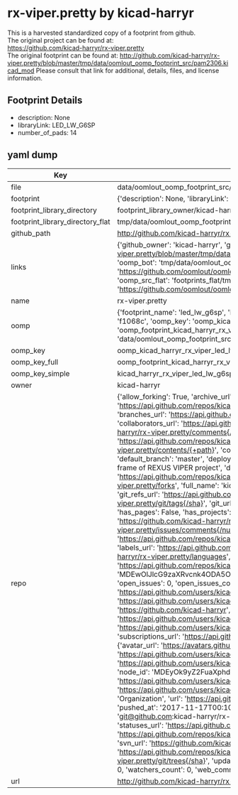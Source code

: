 # rx-viper.pretty by kicad-harryr  
This is a harvested standardized copy of a footprint from github.  
The original project can be found at:  
https://github.com/kicad-harryr/rx-viper.pretty  
The original footprint can be found at:
http://github.com/kicad-harryr/rx-viper.pretty/blob/master/tmp/data/oomlout_oomp_footprint_src/pam2306.kicad_mod
Please consult that link for additional, details, files, and license information.  
## Footprint Details
* description: None  
* libraryLink: LED_LW_G6SP  
* number_of_pads: 14  
## yaml dump  
| Key | Value |  
| --- | --- |  
| file | data/oomlout_oomp_footprint_src/rx-viper.pretty/LED_LW_G6SP.kicad_mod |  
| footprint | {'description': None, 'libraryLink': 'LED_LW_G6SP', 'number_of_pads': 14} |  
| footprint_library_directory | footprint_library_owner/kicad-harryr_rx-viper.pretty |  
| footprint_library_directory_flat | tmp/data/oomlout_oomp_footprint_src/footprints_flat/kicad_harryr_rx_viper_led_lw_g6sp/working |  
| github_path | http://github.com/kicad-harryr/rx-viper.pretty/blob/master/tmp/data/oomlout_oomp_footprint_src/LED_LW_G6SP.kicad_mod |  
| links | {'github_owner': 'kicad-harryr', 'github_repo_name': 'rx-viper.pretty', 'github_src': 'http://github.com/kicad-harryr/rx-viper.pretty/blob/master/tmp/data/oomlout_oomp_footprint_src/pam2306.kicad_mod', 'github_src_repo': 'https://github.com/kicad-harryr/rx-viper.pretty', 'oomp_bot': 'tmp/data/oomlout_oomp_footprint_src/footprints/kicad_harryr_rx_viper_led_lw_g6sp/working', 'oomp_bot_github': 'https://github.com/oomlout/oomlout_oomp_footprint_bot/tree/main/tmp/data/oomlout_oomp_footprint_src/footprints/kicad_harryr_rx_viper_led_lw_g6sp/working', 'oomp_src_flat': 'footprints_flat/tmp/data/oomlout_oomp_footprint_src/footprints_flat/kicad_harryr_rx_viper_led_lw_g6sp/working', 'oomp_src_flat_github': 'https://github.com/oomlout/oomlout_oomp_footprint_src/tree/main/tmp/data/oomlout_oomp_footprint_src/footprints_flat/kicad_harryr_rx_viper_led_lw_g6sp/working'} |  
| name | rx-viper.pretty |  
| oomp | {'footprint_name': 'led_lw_g6sp', 'library_name': 'rx_viper', 'md5': 'f1068c92c423227154bd8ef27e6de29a', 'md5_10': 'f1068c92c4', 'md5_5': 'f1068', 'md5_6': 'f1068c', 'oomp_key': 'oomp_kicad_harryr_rx_viper_led_lw_g6sp', 'oomp_key_extra': 'oomp_footprint_kicad_harryr_rx_viper_led_lw_g6sp', 'oomp_key_full': 'oomp_footprint_kicad_harryr_rx_viper_led_lw_g6sp_f1068c', 'oomp_key_simple': 'kicad_harryr_rx_viper_led_lw_g6sp', 'original_filename': 'data/oomlout_oomp_footprint_src/rx-viper.pretty/LED_LW_G6SP.kicad_mod', 'owner_name': 'kicad_harryr'} |  
| oomp_key | oomp_kicad_harryr_rx_viper_led_lw_g6sp |  
| oomp_key_full | oomp_footprint_kicad_harryr_rx_viper_led_lw_g6sp |  
| oomp_key_simple | kicad_harryr_rx_viper_led_lw_g6sp |  
| owner | kicad-harryr |  
| repo | {'allow_forking': True, 'archive_url': 'https://api.github.com/repos/kicad-harryr/rx-viper.pretty/{archive_format}{/ref}', 'archived': False, 'assignees_url': 'https://api.github.com/repos/kicad-harryr/rx-viper.pretty/assignees{/user}', 'blobs_url': 'https://api.github.com/repos/kicad-harryr/rx-viper.pretty/git/blobs{/sha}', 'branches_url': 'https://api.github.com/repos/kicad-harryr/rx-viper.pretty/branches{/branch}', 'clone_url': 'https://github.com/kicad-harryr/rx-viper.pretty.git', 'collaborators_url': 'https://api.github.com/repos/kicad-harryr/rx-viper.pretty/collaborators{/collaborator}', 'comments_url': 'https://api.github.com/repos/kicad-harryr/rx-viper.pretty/comments{/number}', 'commits_url': 'https://api.github.com/repos/kicad-harryr/rx-viper.pretty/commits{/sha}', 'compare_url': 'https://api.github.com/repos/kicad-harryr/rx-viper.pretty/compare/{base}...{head}', 'contents_url': 'https://api.github.com/repos/kicad-harryr/rx-viper.pretty/contents/{+path}', 'contributors_url': 'https://api.github.com/repos/kicad-harryr/rx-viper.pretty/contributors', 'created_at': '2017-04-12T21:51:40Z', 'default_branch': 'master', 'deployments_url': 'https://api.github.com/repos/kicad-harryr/rx-viper.pretty/deployments', 'description': 'KiCad libs created within the frame of REXUS VIPER project', 'disabled': False, 'downloads_url': 'https://api.github.com/repos/kicad-harryr/rx-viper.pretty/downloads', 'events_url': 'https://api.github.com/repos/kicad-harryr/rx-viper.pretty/events', 'fork': False, 'forks': 0, 'forks_count': 0, 'forks_url': 'https://api.github.com/repos/kicad-harryr/rx-viper.pretty/forks', 'full_name': 'kicad-harryr/rx-viper.pretty', 'git_commits_url': 'https://api.github.com/repos/kicad-harryr/rx-viper.pretty/git/commits{/sha}', 'git_refs_url': 'https://api.github.com/repos/kicad-harryr/rx-viper.pretty/git/refs{/sha}', 'git_tags_url': 'https://api.github.com/repos/kicad-harryr/rx-viper.pretty/git/tags{/sha}', 'git_url': 'git://github.com/kicad-harryr/rx-viper.pretty.git', 'has_discussions': False, 'has_downloads': True, 'has_issues': True, 'has_pages': False, 'has_projects': True, 'has_wiki': True, 'homepage': None, 'hooks_url': 'https://api.github.com/repos/kicad-harryr/rx-viper.pretty/hooks', 'html_url': 'https://github.com/kicad-harryr/rx-viper.pretty', 'id': 88099256, 'is_template': False, 'issue_comment_url': 'https://api.github.com/repos/kicad-harryr/rx-viper.pretty/issues/comments{/number}', 'issue_events_url': 'https://api.github.com/repos/kicad-harryr/rx-viper.pretty/issues/events{/number}', 'issues_url': 'https://api.github.com/repos/kicad-harryr/rx-viper.pretty/issues{/number}', 'keys_url': 'https://api.github.com/repos/kicad-harryr/rx-viper.pretty/keys{/key_id}', 'labels_url': 'https://api.github.com/repos/kicad-harryr/rx-viper.pretty/labels{/name}', 'language': None, 'languages_url': 'https://api.github.com/repos/kicad-harryr/rx-viper.pretty/languages', 'license': None, 'merges_url': 'https://api.github.com/repos/kicad-harryr/rx-viper.pretty/merges', 'milestones_url': 'https://api.github.com/repos/kicad-harryr/rx-viper.pretty/milestones{/number}', 'mirror_url': None, 'name': 'rx-viper.pretty', 'network_count': 0, 'node_id': 'MDEwOlJlcG9zaXRvcnk4ODA5OTI1Ng==', 'notifications_url': 'https://api.github.com/repos/kicad-harryr/rx-viper.pretty/notifications{?since,all,participating}', 'open_issues': 0, 'open_issues_count': 0, 'organization': {'avatar_url': 'https://avatars.githubusercontent.com/u/27380270?v=4', 'events_url': 'https://api.github.com/users/kicad-harryr/events{/privacy}', 'followers_url': 'https://api.github.com/users/kicad-harryr/followers', 'following_url': 'https://api.github.com/users/kicad-harryr/following{/other_user}', 'gists_url': 'https://api.github.com/users/kicad-harryr/gists{/gist_id}', 'gravatar_id': '', 'html_url': 'https://github.com/kicad-harryr', 'id': 27380270, 'login': 'kicad-harryr', 'node_id': 'MDEyOk9yZ2FuaXphdGlvbjI3MzgwMjcw', 'organizations_url': 'https://api.github.com/users/kicad-harryr/orgs', 'received_events_url': 'https://api.github.com/users/kicad-harryr/received_events', 'repos_url': 'https://api.github.com/users/kicad-harryr/repos', 'site_admin': False, 'starred_url': 'https://api.github.com/users/kicad-harryr/starred{/owner}{/repo}', 'subscriptions_url': 'https://api.github.com/users/kicad-harryr/subscriptions', 'type': 'Organization', 'url': 'https://api.github.com/users/kicad-harryr'}, 'owner': {'avatar_url': 'https://avatars.githubusercontent.com/u/27380270?v=4', 'events_url': 'https://api.github.com/users/kicad-harryr/events{/privacy}', 'followers_url': 'https://api.github.com/users/kicad-harryr/followers', 'following_url': 'https://api.github.com/users/kicad-harryr/following{/other_user}', 'gists_url': 'https://api.github.com/users/kicad-harryr/gists{/gist_id}', 'gravatar_id': '', 'html_url': 'https://github.com/kicad-harryr', 'id': 27380270, 'login': 'kicad-harryr', 'node_id': 'MDEyOk9yZ2FuaXphdGlvbjI3MzgwMjcw', 'organizations_url': 'https://api.github.com/users/kicad-harryr/orgs', 'received_events_url': 'https://api.github.com/users/kicad-harryr/received_events', 'repos_url': 'https://api.github.com/users/kicad-harryr/repos', 'site_admin': False, 'starred_url': 'https://api.github.com/users/kicad-harryr/starred{/owner}{/repo}', 'subscriptions_url': 'https://api.github.com/users/kicad-harryr/subscriptions', 'type': 'Organization', 'url': 'https://api.github.com/users/kicad-harryr'}, 'private': False, 'pulls_url': 'https://api.github.com/repos/kicad-harryr/rx-viper.pretty/pulls{/number}', 'pushed_at': '2017-11-17T00:10:32Z', 'releases_url': 'https://api.github.com/repos/kicad-harryr/rx-viper.pretty/releases{/id}', 'size': 1, 'ssh_url': 'git@github.com:kicad-harryr/rx-viper.pretty.git', 'stargazers_count': 0, 'stargazers_url': 'https://api.github.com/repos/kicad-harryr/rx-viper.pretty/stargazers', 'statuses_url': 'https://api.github.com/repos/kicad-harryr/rx-viper.pretty/statuses/{sha}', 'subscribers_count': 2, 'subscribers_url': 'https://api.github.com/repos/kicad-harryr/rx-viper.pretty/subscribers', 'subscription_url': 'https://api.github.com/repos/kicad-harryr/rx-viper.pretty/subscription', 'svn_url': 'https://github.com/kicad-harryr/rx-viper.pretty', 'tags_url': 'https://api.github.com/repos/kicad-harryr/rx-viper.pretty/tags', 'teams_url': 'https://api.github.com/repos/kicad-harryr/rx-viper.pretty/teams', 'temp_clone_token': None, 'topics': [], 'trees_url': 'https://api.github.com/repos/kicad-harryr/rx-viper.pretty/git/trees{/sha}', 'updated_at': '2017-04-12T21:51:40Z', 'url': 'https://api.github.com/repos/kicad-harryr/rx-viper.pretty', 'visibility': 'public', 'watchers': 0, 'watchers_count': 0, 'web_commit_signoff_required': False} |  
| url | http://github.com/kicad-harryr/rx-viper.pretty |  

